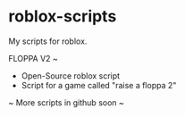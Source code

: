 # roblox-scripts
My scripts for roblox.


FLOPPA V2 ~
- Open-Source roblox script
- Script for a game called "raise a floppa 2"

~ More scripts in github soon ~

